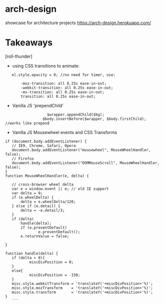 # arch-design
showcase for architecture projects https://arch-design.herokuapp.com/

# Takeaways

[roll-thunder]
 - using CSS transitions to animate:
 
 ```
 	el.style.opacity = 0; //no need for timer, use:
 	
 		-moz-transition: all 0.25s ease-in-out;
		-webkit-transition: all 0.25s ease-in-out;
		-ms-transition: all 0.25s ease-in-out;
		transition: all 0.25s ease-in-out;
 ```
 - Vanilla JS 'prependChild'
 
 ```
 					$wrapper.appendChild($bg);
				  $body.insertBefore($wrapper, $body.firstChild);  //works like prepend
 ```
 - Vanilla JS Mousewheel events and CSS Transforms
 ```
 if (document.body.addEventListener) {
	// IE9, Chrome, Safari, Opera
	document.body.addEventListener("mousewheel", MouseWheelHandler, false);
	// Firefox
	document.body.addEventListener("DOMMouseScroll", MouseWheelHandler, false);
}
 function MouseWheelHandler(e, delta) {

	// cross-browser wheel delta
	var e = window.event || e; // old IE support
	var delta = 0;
	if (e.wheelDelta) {
		delta = e.wheelDelta/120; 
	} else if (e.detail) {
		delta = -e.detail/3;
	}
	if (delta)
		handle(delta);
        if (e.preventDefault)
                e.preventDefault();
        e.returnValue = false;
	
}
	
function handle(delta) {
	if (delta > 0){
			miscDivPosition = 0;
	}
	else{
			miscDivPosition = -150;
	}
    misc.style.webkitTransform = 'translateY('+miscDivPosition+'%)'; 
    misc.style.mozTransform    = 'translateY('+miscDivPosition+'%)'; 
    misc.style.transform       = 'translateY('+miscDivPosition+'%)'; 
}
	```

